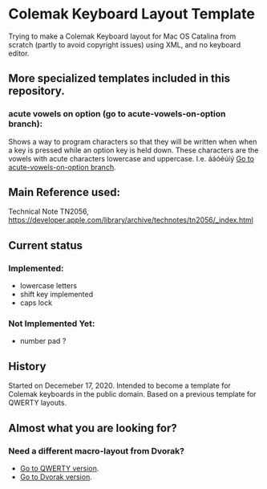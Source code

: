 # Colemak Keyboard Layout Template
 Trying to make a Colemak Keyboard layout for Mac OS Catalina from scratch (partly to avoid copyright issues) using XML, and no keyboard editor.

## More specialized templates included in this repository.
### acute vowels on option (go to acute-vowels-on-option branch):
Shows a way to program characters so that they will be written when when a key is pressed while an option key is held down. These characters are the vowels with acute characters lowercase and uppercase. I.e. ááóéúíý
[Go to acute-vowels-on-option branch][acute-vowels-on-option branch].


## Main Reference used:
Technical Note TN2056,
https://developer.apple.com/library/archive/technotes/tn2056/_index.html

## Current status
### Implemented:
- lowercase letters
- shift key implemented
- caps lock

### Not Implemented Yet:
- number pad ?


## History
Started on Decemeber 17, 2020. Intended to become a template for Colemak keyboards in the public domain. Based on a previous template for QWERTY layouts.

## Almost what you are looking for?
### Need a different macro-layout from Dvorak?
- [Go to QWERTY version][qwerty-keyboard-layout-mac-template].
- [Go to Dvorak version][dvorak-keyboard-layout-mac-template].


[qwerty-keyboard-layout-mac-template]: https://github.com/elsanussi-s-mneina/qwerty-keyboard-layout-template-macos-catalina

[colemak-keyboard-layout-mac-template]: https://github.com/elsanussi-s-mneina/colemak-keyboard-layout-template-macos-catalina

[qwerty-keyboard-layout-mac-template]: https://github.com/elsanussi-s-mneina/qwerty-keyboard-layout-template-macos-catalina

[dvorak-keyboard-layout-mac-template]: https://github.com/elsanussi-s-mneina/dvorak-keyboard-layout-template-macos-catalina



[acute-vowels-on-option branch]: https://github.com/elsanussi-s-mneina/colemak-keyboard-layout-template-macos-catalina/tree/acute-vowels-on-option